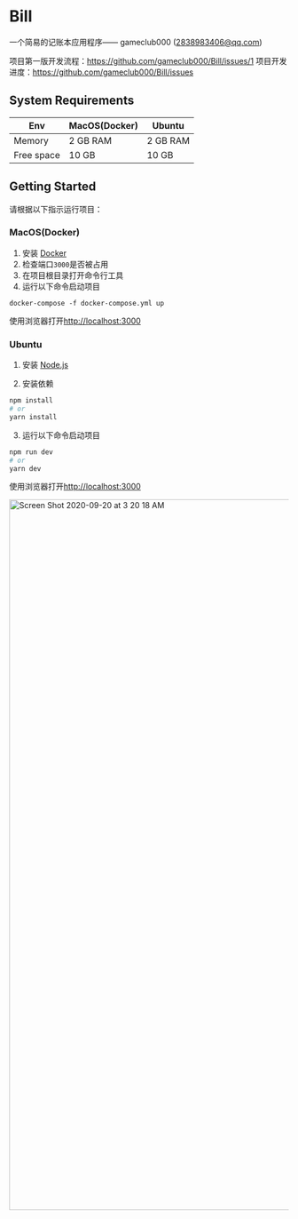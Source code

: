# Bill

一个简易的记账本应用程序—— gameclub000 (2838983406@qq.com)

项目第一版开发流程：https://github.com/gameclub000/Bill/issues/1
项目开发进度：https://github.com/gameclub000/Bill/issues

## System Requirements

|Env| MacOS(Docker) | Ubuntu |
| ------ | ------ |------ |
|Memory|2 GB RAM|2 GB RAM|
|Free space|10 GB|10 GB|

## Getting Started

请根据以下指示运行项目：

### MacOS(Docker)

1. 安装 [Docker](https://docs.docker.com/get-docker/)
2. 检查端口`3000`是否被占用
3. 在项目根目录打开命令行工具
4. 运行以下命令启动项目
```shell
docker-compose -f docker-compose.yml up
```

使用浏览器打开[http://localhost:3000](http://localhost:3000)

### Ubuntu

1. 安装 [Node.js](https://nodejs.org/en/download/)

2. 安装依赖

```bash
npm install
# or
yarn install
```
3. 运行以下命令启动项目

```bash
npm run dev
# or
yarn dev
```

使用浏览器打开[http://localhost:3000](http://localhost:3000)


<img width="1280" alt="Screen Shot 2020-09-20 at 3 20 18 AM" src="https://user-images.githubusercontent.com/53006892/93687405-41210700-faf0-11ea-9c1e-cd662dbc7e29.png">
